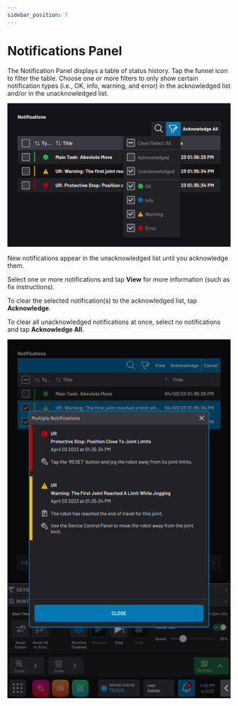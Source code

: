 ```yaml
---
sidebar_position: 7
---
```


# Notifications Panel

The Notification Panel displays a table of status history. Tap the funnel icon to filter the table. Choose one or more filters to only show certain notification types \(i.e., OK, info, warning, and error\) in the acknowledged list and/or in the unacknowledged list.

![](../Images/Platform/NotificationsPanel-Filter.png)

New notifications appear in the unacknowledged list until you acknowledge them.

Select one or more notifications and tap **View** for more information \(such as fix instructions\).

To clear the selected notification\(s\) to the acknowledged list, tap **Acknowledge**.

To clear all unacknowledged notifications at once, select no notifications and tap **Acknowledge All**.

![](../Images/Platform/NotificationsPanel-ViewMultiple.png)

